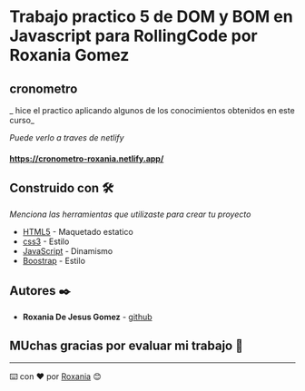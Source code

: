 # Trabajo practico 5 de DOM y BOM en Javascript para RollingCode por Roxania Gomez

## cronometro

_ hice el practico aplicando algunos de los conocimientos obtenidos en este curso_


_Puede verlo a traves de netlify_
#### https://cronometro-roxania.netlify.app/

## Construido con 🛠️

_Menciona las herramientas que utilizaste para crear tu proyecto_

* [HTML5](https://www.w3schools.com/html/default.asp) - Maquetado estatico
* [css3](https://www.w3schools.com/css/default.asp) - Estilo
* [JavaScript](https://www.w3schools.com/js/default.asp) - Dinamismo
* [Boostrap](https://www.w3schools.com/bootstrap5/index.php) - Estilo


## Autores ✒️
* **Roxania De Jesus Gomez** - [github](https://github.com/RoxaniaGomez)

## MUchas gracias por evaluar mi trabajo 🎁


---
⌨️ con ❤️ por [Roxania](https://github.com/RoxaniaGomez) 😊
